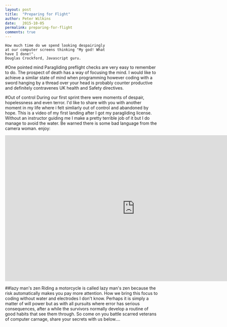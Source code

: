 ```yaml
---
layout: post
title:  "Preparing for Flight"
author: Peter Wilkins
date:   2015-10-05
permalink: preparing-for-flight
comments: true
---
```



	How much time do we spend looking despairingly
	at our computer screens thinking "My god! What
	have I done!".
	Douglas Crockford, Javascript guru.

#One pointed mind
Paragliding preflight checks are very easy to remember to do. The prospect of death has a way of focusing the mind. I would like to achieve a similar state of mind when programming however coding with a sword hanging by a thread over your head is probably counter productive and definitely contravenes UK health and Safety directives.

#Out of control
During our first sprint there were moments of despair, hopelessness and even terror. I'd like to share with you with another moment in my life where i felt simliarly out of control and abandoned by hope. This is a video of my first landing after I got my paragliding license. Without an instructor guiding me I make a pretty terrible job of it but I do manage to avoid the water. Be warned there is some bad language from the camera woman. enjoy:

<iframe width="854" height="480" src="https://www.youtube.com/embed/pIiF7u_-5Zo" frameborder="0" allowfullscreen></iframe>

##lazy man's zen
Riding a motorcycle is called lazy man's zen because the risk automatically makes you pay more attention. How we bring this focus to coding without water and electrodes I don't know. Perhaps it is simply a matter of will power but as with all pursuits where error has serious consequences, after a while the survivors normally develop a routine of good habits that see them through. So come on you battle scarred veterans of computer carnage, share your secrets with us below....
